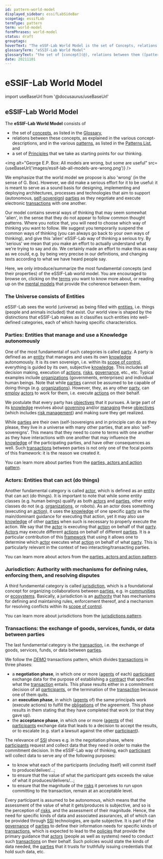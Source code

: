 ```yaml
---
id: pattern-world-model
displayed_sidebar: essifLabSideBar
scopetag: essifLab
termType: pattern
term: world-model
formPhrases: world-model
status: draft
grouptags:
hoverText: "The eSSF-Lab World Model is the set of Concepts, relations between them (Patterns), and principles (that are the starting point for eSSIF-Lab's thinking)."
glossaryTerm: "eSSIF-Lab World Model"
glossaryText: "the set of [concept](@), relations between them ([pattern](@)), and [Principles](essifLab-principles) (that are the starting point for eSSIF-Lab's thinking)."
date: 20211101
---
```


# eSSIF-Lab World Model

import useBaseUrl from '@docusaurus/useBaseUrl'

## eSSIF-Lab World Model

The **eSSIF-Lab World Model** consists of
- the set of [concepts](@), as listed in the [Glossary](../essifLab-Glossary),
- relations between these concepts, as explained in the various concept-descriptions, and in the various [patterns](@), as listed in the [Patterns List](../essifLab-pattern-list), and
- a set of [Principles](../essifLab-principles) that we take as starting points for our thinking.

<img
  alt="George E.P. Box: All models are wrong, but some are useful"
  src={useBaseUrl('images/essif-lab-all-models-are-wrong.png')}
/>

We emphasize that the world model we propose is also 'wrong' (in the sense of G. Box). However, we did make a serious effort for it to be useful: it is meant to serve as a sound basis for designing, implementing and deploying architectures, processes and technologies that aim to support (autonomous, [self-sovereign](self-sovereignty@)) [parties](@) as they negotiate and execute electronic [transactions](@) with one another.

Our model contains several ways of thinking that may seem somewhat 'alien', in the sense that they do not appear to follow common thought patterns. Where you notice that, you will need to choose which way of thinking you want to follow. We suggest you temporarily suspend the common ways of thinking (you can always go back to your own ways of thinking), and give this 'alien' eSSIF-Lab way of thinking a serious try. By 'serious' we mean that you make an effort to actually understand what we're trying to say and do. We certainly made an effort to make this as easy as we could, e.g. by being very precise in our definitions, and changing texts according to what we have heard people say.

Here, we only introduce/summarize the most fundamental concepts (and their properties) of the eSSIF-Lab world model. You are encouraged to browse on, clicking on the [terms](@) you want to know more about, or reading up on the [mental models](pattern@) that provide the coherence between them.

### The Universe consists of Entities

eSSIF-Lab sees the world (universe) as being filled with [entities](@), i.e. things (people and animals included) that exist. Our world view is shaped by the distinctions that eSSIF-Lab makes as it classifies such entities into well-defined categories, each of which having specific characteristics.

### Parties: Entities that manage and use a Knowledge autonomously

One of the most fundamental of such categories is called [party](@). A party is defined as an [entity](@) that manages and uses its own [knowledge](@) autonomously. It is its own sovereign, i.e. within its [scope of control](@), everything is guided by its own, subjective [knowledge](@). This includes all decision making, execution of [actions](@), [risks](@), [governance](@), etc., etc. Typical examples include [organizations](@) (governments, enterprises) and individual human beings. Note that while [parties](@) cannot be assumed to be capable of doing things (e.g. [organizations](@)). However, they, as any other [party](@), can [employ](employer@) [actors](@) to work for them, i.e. execute [actions](@) on their behalf.

We postulate that every party has [objectives](@) that it pursues. A large part of its [knowledge](@) revolves about [governing](governance@) and/or [managing](management@) these [objectives](@) (which includes [risk management](@)) and making sure they get realized.

While [parties](@) are their own (self-)sovereigns and in principle can do as they please, they live in a universe with many other parties, that are also 'self-sovereigns'. This means that they need to come to terms with one another as they have interactions with one another that may influence the [knowledge](@) of the participating parties, and have other consequences as well. Such [transactions](@) between parties is not only one of the focal points of this framework: it is the reason we created it.

You can learn more about parties from the [parties, actors and action pattern](pattern-party-actor-action@).


### Actors: Entities that can act (do things)

Another fundamental category is called [actor](@), which is defined as an [entity](@) that can act (do things). It is important to note that while some entity classes (e.g. human beings) qualify as both [actors](@) and [parties](@), other entity classes do not (e.g. [organizations](@), or robots). As an actor does something (executing an [action](@)), it uses the [knowledge](@) of one specific [party](@) as the main/dominant guidance for executing that action, yet it may also use [knowledge](@) of other [parties](@) when such is necessary to properly execute the action. We say that the [actor](@) is executing that [action](@) on behalf of that [party](@). [Actors](@) may execute different [actions](@) on behalf of different [parties](@). It is a particular contribution of this [framework](@) that using it allows one to determine which [actor](@) executes what [action](@) on behalf of what [party](@). This is particularly relevant in the context of two interacting/transacting parties.

You can learn more about actors from the [parties, actors and action pattern](pattern-party-actor-action@).

### Jurisdiction: Authority with mechanisms for defining rules, enforcing them, and resolving disputes

A third fundamental category is called [jurisdiction](@), which is a foundational concept for organizing collaborations between [parties](@), e.g. in [communities](@) or [ecosystems](@). Basically, a jurisdiction is an [authority](@) that has mechanisms for defining and maintaining rules, enforcement thereof, and a mechanism for resolving conflicts within its [scope of control](@).

You can learn more about jurisdictions from the [jurisdictions pattern](pattern-jurisdiction@).

### Transactions: the exchange of goods, services, funds, or data between parties

The last fundamental category is the [transaction](@), i.e. the exchange of goods, services, funds, or data between [parties](@).

We follow the [*DEMO*](https://en.wikipedia.org/wiki/Design_%26_Engineering_Methodology_for_Organizations) transactions pattern, which divides [transactions](@) in three phases:
- a **negotiation phase**, in which one or more ([agents](@) of each) [participant](@) exchange data for the purpose of establishing a [contract](transaction-agreement@) that specifies what the [transaction](@) entails. This phase results either in a commitment decision of all [participants](@), or the termination of the [transaction](@) because one of them quits.
- an **execution phase**, in which ([agents](@) of) the same principals work (execute actions) to fulfill the [obligations](@) of the agreement. This phase results in them stating that they have completed that work (or that they gave up).
- the **acceptance phase**, in which one or more ([agents](@) of the) [participants](@) exchange data that leads to a decision to accept the results, or to escalate (e.g. start a lawsuit against the other [participant](@)).

The relevance of [SSI](self-sovereign-identity@) shows e.g. in the negotiation phase, where [participants](@) request and collect data that they need in order to make the commitment decision. In the eSSIF-Lab way of thinking, each [participant](@) will collect data to serve any of the following purposes:
- to know what each of the participants (including itself) will commit itself to produce/deliver/...;
- to ensure that the value of what the participant gets exceeds the value of what it produces/delivers/...;
- to ensure that the magnitude of the [risks](@) it perceives to run upon committing to the transaction, remain at an acceptable level.

Every participant is assumed to be autonomous, which means that the assessment of the value of what it gets/produces is subjective, and so is the perception of [risks](@), and the assessment of their magnitude. Hence, the need for specific kinds of data and associated assurances, all of which can be provided through [SSI](self-sovereign-identity@) technologies, are quite subjective. It is part of the [governance](@) of [parties](@) to define their information needs for specific kinds of [transactions](@), which is expected to lead to the [policies](@) that provide the primary guidance that [actors](@) (people as well as systems) need to conduct such [transactions](@) on their behalf. Such policies would state the kinds of data needed, the [parties](@) that it trusts for truthfully issuing credentials that hold such data, etc.
